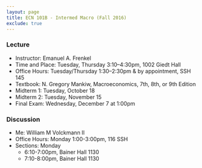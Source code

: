 ```yaml
---
layout: page
title: ECN 101B - Intermed Macro (Fall 2016)
exclude: true
---
```


### Lecture

* Instructor: Emanuel A. Frenkel
* Time and Place: Tuesday, Thursday 3:10–4:30pm, 1002 Giedt Hall
* Office Hours: Tuesday/Thursday 1:30–2:30pm & by appointment, SSH 145
* Textbook: N. Gregory Mankiw, Macroeconomics, 7th, 8th, or 9th Edition
* Midterm 1: Tuesday, October 18
* Midterm 2: Tuesday, November 15
* Final Exam: Wednesday, December 7 at 1:00pm


### Discussion
* Me: William M Volckmann II
* Office Hours: Monday 1:00-3:00pm, 116 SSH
* Sections: Monday
  * 6:10-7:00pm, Bainer Hall 1130
  * 7:10-8:00pm, Bainer Hall 1130

